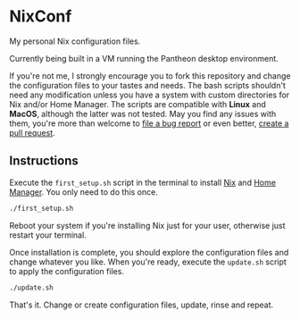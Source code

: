 # NixConf

My personal Nix configuration files.

Currently being built in a VM running the Pantheon desktop environment.

If you're not me, I strongly encourage you to fork this repository and change the configuration files to your tastes and needs. The bash scripts shouldn't need any modification unless you have a system with custom directories for Nix and/or Home Manager. The scripts are compatible with **Linux** and **MacOS**, although the latter was not tested. May you find any issues with them, you're more than welcome to [file a bug report][BugReport] or even better, [create a pull request][PullRequest].

## Instructions

Execute the `first_setup.sh` script in the terminal to install [Nix] and [Home Manager][HomeManager]. You only need to do this once.

```bash
./first_setup.sh
```

Reboot your system if you're installing Nix just for your user, otherwise just restart your terminal.

Once installation is complete, you should explore the configuration files and change whatever you like. When you're ready, execute the `update.sh` script to apply the configuration files.

```bash
./update.sh
```

That's it. Change or create configuration files, update, rinse and repeat.

[BugReport]: ../../issues/new
[PullRequest]: ../../compare
[Nix]: https://nixos.org/download.html
[HomeManager]: https://nix-community.github.io/home-manager/index.html